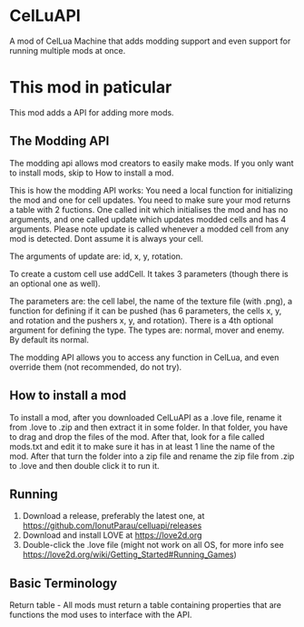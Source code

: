 # CelLuAPI
A mod of CelLua Machine that adds modding support and even support for running multiple mods at once.
# This mod in paticular
This mod adds a API for adding more mods.
## The Modding API
The modding api allows mod creators to easily make mods. If you only want to install mods, skip to How to install a mod.

This is how the modding API works:
You need a local function for initializing the mod and one for cell updates.
You need to make sure your mod returns a table with 2 fuctions. One called init which initialises the mod and has no arguments, and one called update which updates modded cells and has 4 arguments.
Please note update is called whenever a modded cell from any mod is detected. Dont assume it is always your cell.

The arguments of update are: id, x, y, rotation.

To create a custom cell use addCell. It takes 3 parameters (though there is an optional one as well).

The parameters are: the cell label, the name of the texture file (with .png), a function for defining if it can be pushed (has 6 parameters, the cells x, y, and rotation and the pushers x, y, and rotation). There is a 4th optional argument for defining the type. The types are: normal, mover and enemy. By default its normal.

The modding API allows you to access any function in CelLua, and even override them (not recommended, do not try).

## How to install a mod
To install a mod, after you downloaded CelLuAPI as a .love file, rename it from .love to .zip and then extract it in some folder. In that folder, you have to drag and drop the files of the mod. After that, look for a file called mods.txt and edit it to make sure it has in at least 1 line the name of the mod. After that turn the folder into a zip file and rename the zip file from .zip to .love and then double click it to run it.
## Running
1. Download a release, preferably the latest one, at https://github.com/IonutParau/celluapi/releases
2. Download and install LOVE at https://love2d.org
3. Double-click the .love file (might not work on all OS, for more info see https://love2d.org/wiki/Getting_Started#Running_Games)
## Basic Terminology
Return table - All mods must return a table containing properties that are functions the mod uses to interface with the API.
